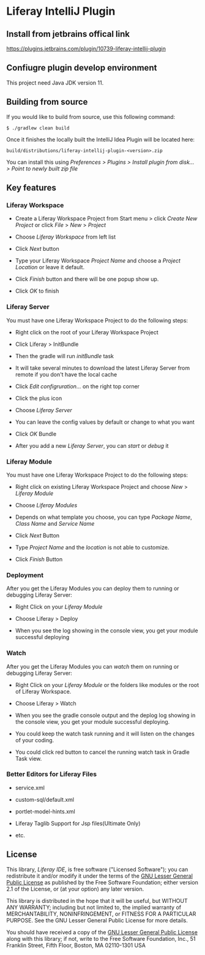 # Liferay IntelliJ Plugin

## Install from jetbrains offical link
https://plugins.jetbrains.com/plugin/10739-liferay-intellij-plugin

## Confiugre plugin develop environment
This project need Java JDK version 11.

## Building from source
If you would like to build from source, use this following command:

```
$ ./gradlew clean build
```

Once it finishes the locally built the IntelliJ Idea Plugin will be located here:

```
build/distributions/liferay-intellij-plugin-<version>.zip
```

You can install this using _Preferences > Plugins > Install plugin from disk... > Point to newly built zip file_

## Key features

### Liferay Workspace

- Create a Liferay Workspace Project from Start menu > click *Create New Project* or click *File* > *New* > *Project*

- Choose *Liferay Workspace* from left list

- Click *Next* button

- Type your Liferay Workspace *Project Name* and choose a *Project Location* or leave it default.

- Click *Finish* button and there will be one popup show up.

- Click *OK* to finish

### Liferay Server

You must have one Liferay Workspace Project to do the following steps:

- Right click on the root of your Liferay Workspace Project

- Click Liferay > InitBundle

- Then the gradle will run *initBundle* task

- It will take several minutes to download the latest Liferay Server from remote if you don't have the local cache

- Click *Edit configruration...* on the right top corner

- Click the plus icon

- Choose *Liferay Server*

- You can leave the config values by default or change to what you want

- Click *OK* Bundle

- After you add a new *Liferay Server*, you can *start* or *debug* it

### Liferay Module

You must have one Liferay Workspace Project to do the following steps:

- Right click on existing Liferay Workspace Project and choose *New* > *Liferay Module*

- Choose *Liferay Modules*

- Depends on what template you choose, you can type *Package Name*, *Class Name* and *Service Name*

- Click *Next* Button

- Type *Project Name* and the *location* is not able to customize.

- Click *Finish* Button

### Deployment

After you get the Liferay Modules you can deploy them to running or debugging Liferay Server:

- Right Click on your *Liferay Module*

- Choose Liferay > Deploy

- When you see the log showing in the console view, you get your module successful deploying

### Watch

After you get the Liferay Modules you can *watch* them on running or debugging Liferay Server:

- Right Click on your *Liferay Module* or the folders like modules or the root of Liferay Workspace.

- Choose Liferay > Watch

- When you see the gradle console output and the deplog log showing in the console view, you get your module successful deploying.

- You could keep the watch task running and it will listen on the changes of your coding.

- You could click red button to cancel the running watch task in Gradle Task view.

### Better Editors for Liferay Files

- service.xml

- custom-sql/default.xml

- portlet-model-hints.xml

- Liferay Taglib Support for Jsp files(Ultimate Only)

- etc.

## License

This library, *Liferay IDE*, is free software ("Licensed
Software"); you can redistribute it and/or modify it under the terms of the [GNU
Lesser General Public License](http://www.gnu.org/licenses/lgpl-2.1.html) as
published by the Free Software Foundation; either version 2.1 of the License, or
(at your option) any later version.

This library is distributed in the hope that it will be useful, but WITHOUT ANY
WARRANTY; including but not limited to, the implied warranty of MERCHANTABILITY,
NONINFRINGEMENT, or FITNESS FOR A PARTICULAR PURPOSE. See the GNU Lesser General
Public License for more details.

You should have received a copy of the [GNU Lesser General Public
License](http://www.gnu.org/licenses/lgpl-2.1.html) along with this library; if
not, write to the Free Software Foundation, Inc., 51 Franklin Street, Fifth
Floor, Boston, MA 02110-1301 USA